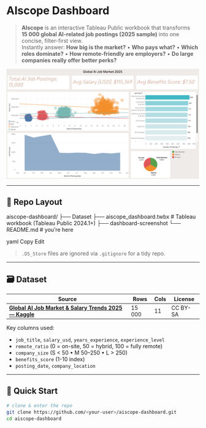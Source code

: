 # AIscope Dashboard

> **AIscope** is an interactive Tableau Public workbook that transforms  
> **15 000 global AI-related job postings (2025 sample)** into one concise, filter-first view.  
> Instantly answer: **How big is the market?** • **Who pays what?** • **Which roles dominate?** • **How remote-friendly are employers?** • **Do large companies really offer better perks?**

<p align="center">
  <img src="dashboard-screenshot.png" width="820" alt="AIscope dashboard preview">
</p>

---

## 📂 Repo Layout

aiscope-dashboard/
├── Dataset
├── aiscope_dashboard.twbx # Tableau workbook (Tableau Public 2024.1+)
├── dashboard-screenshot
└── README.md # you’re here

yaml
Copy
Edit
> `.DS_Store` files are ignored via `.gitignore` for a tidy repo.

---

## 🗃️ Dataset

| Source | Rows | Cols | License |
|--------|------|------|---------|
| **[Global AI Job Market & Salary Trends 2025 — Kaggle](https://www.kaggle.com/datasets/bismasajjad/global-ai-job-market-and-salary-trends-2025?utm_source=chatgpt.com)** | 15 000 | 11 | CC BY-SA |

Key columns used:

* `job_title`, `salary_usd`, `years_experience`, `experience_level`
* `remote_ratio` (0 = on-site, 50 = hybrid, 100 = fully remote)
* `company_size` (S < 50 • M 50–250 • L > 250)
* `benefits_score` (1-10 index)
* `posting_date`, `company_location`

---

## 🚀 Quick Start

```bash
# clone & enter the repo
git clone https://github.com/<your-user>/aiscope-dashboard.git
cd aiscope-dashboard